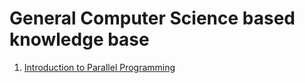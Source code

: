 # General Computer Science based knowledge base





1. [Introduction to Parallel Programming](https://www.youtube.com/playlist?list=PLlb7e2G7aSpQCPeKTcVBHJns_JOxrc_fT)
